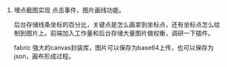 1. 埋点截图实现 点击事件，图片画线功能。

    后台存储线条坐标的百分比，关键点是怎么画拿到坐标点，还有坐标点怎么绘制到图片上。前端加入工作量和后台存储大量图片做权衡，调研一下插件。

    fabric 强大的canvas封装库，图片可以保存为base64上传，也可以保存为json，画布形成过程。